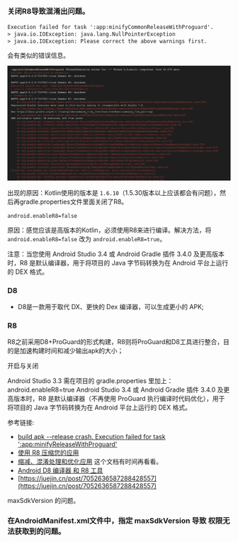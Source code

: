 ### 关闭R8导致混淆出问题。

```text
Execution failed for task ':app:minifyCommonReleaseWithProguard'.
> java.io.IOException: java.lang.NullPointerException
> java.io.IOException: Please correct the above warnings first.
```

会有类似的错误信息。

![关闭R8导致混淆出问题](关闭R8导致混淆出问题打包失败.png)

出现的原因：Kotlin使用的版本是 `1.6.10`（1.5.30版本以上应该都会有问题），然后再gradle.properties文件里面关闭了R8。

```text
android.enableR8=false
```

原因：感觉应该是高版本的Kotlin，必须使用R8来进行编译。解决方法，将 `android.enableR8=false` 改为 `android.enableR8=true`。

注意：当您使用 Android Studio 3.4 或 Android Gradle 插件 3.4.0 及更高版本时，R8 是默认编译器，用于将项目的 Java 字节码转换为在 Android 平台上运行的 DEX 格式。

### D8

* D8是一款用于取代 DX、更快的 Dex 编译器，可以生成更小的 APK;

### R8

R8之前采用D8+ProGuard的形式构建，R8则将ProGuard和D8工具进行整合，目的是加速构建时间和减少输出apk的大小；

开启与关闭

Android Studio 3.3 需在项目的 gradle.properties 里加上：android.enableR8=true
Android Studio 3.4 或 Android Gradle 插件 3.4.0 及更高版本时，R8 是默认编译器（不再使用 ProGuard 执行编译时代码优化），用于将项目的 Java 字节码转换为在 Android 平台上运行的 DEX 格式。



参考链接:

* [build apk --release crash. Execution failed for task ':app:minifyReleaseWithProguard'](https://github.com/flutter/flutter/issues/53409)
* [使用 R8 压缩您的应用](https://juejin.cn/post/6914497144346902542#heading-1)
* [缩减、混淆处理和优化应用](https://developer.android.google.cn/studio/build/shrink-code?hl=zh-cn) 这个文档有时间再看看。
* [Android D8 编译器 和 R8 工具](https://juejin.cn/post/6973089862278725640)
* [https://juejin.cn/post/7052636587288428557](https://juejin.cn/post/7052636587288428557)

maxSdkVersion 的问题。


### 在AndroidManifest.xml文件中，指定 maxSdkVersion 导致 权限无法获取到的问题。
